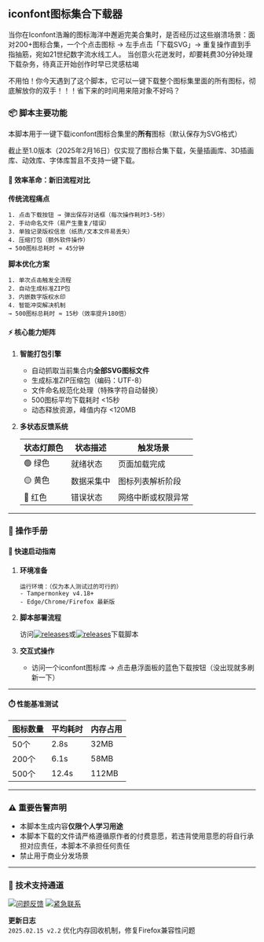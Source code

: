 iconfont图标集合下载器
---

当你在Iconfont浩瀚的图标海洋中邂逅完美合集时，是否经历过这些崩溃场景：面对200+图标合集，一个个点击图标 → 左手点击「下载SVG」→ 重复操作直到手指抽筋，宛如21世纪数字流水线工人。
当创意火花迸发时，却要耗费30分钟处理下载杂务，待真正开始创作时早已灵感枯竭

不用怕！你今天遇到了这个脚本，它可以一键下载整个图标集里面的所有图标，彻底解放你的双手！！！省下来的时间用来陪对象不好吗？

### **📦 脚本主要功能**

本脚本用于一键下载iconfont图标合集里的**所有**图标（默认保存为SVG格式）

截止至1.0版本（2025年2月16日）仅实现了图标合集下载，矢量插画库、3D插画库、动效库、字体库暂且不支持一键下载。

#### **🚀 效率革命：新旧流程对比**

**传统流程痛点**

```
1. 点击下载按钮 → 弹出保存对话框（每次操作耗时3-5秒）
2. 手动命名文件（易产生重复/错误）
3. 单独记录版权信息（纸质/文本文件易丢失）
4. 压缩打包（额外软件操作）
→ 500图标总耗时 ≈ 45分钟 
```

**脚本优化方案**

```
1. 单次点击触发全流程  
2. 自动生成标准ZIP包  
3. 内嵌数字版权水印  
4. 智能冲突解决机制  
→ 500图标总耗时 ≈ 15秒（效率提升180倍）
```

#### **⚡ 核心能力矩阵**

1. **智能打包引擎**

   - 自动抓取当前集合内**全部SVG图标文件**
   - 生成标准ZIP压缩包（编码：UTF-8）
   - 文件命名规范化处理（特殊字符自动替换）
   - 500图标平均下载耗时 <15秒   
   - 动态释放资源，峰值内存 <120MB 

2. **多状态反馈系统**

   | 状态灯颜色 | 状态描述   | 触发场景           |
   | ---------- | ---------- | ------------------ |
   | 🟢 绿色     | 就绪状态   | 页面加载完成       |
   | 🟡 黄色     | 数据采集中 | 图标列表解析阶段   |
   | 🔴 红色     | 错误状态   | 网络中断或权限异常 |

------

### **🎯 操作手册**

#### **🚀 快速启动指南**

1. **环境准备**

   ```
   运行环境：（仅为本人测试过的可行的） 
   - Tampermonkey v4.18+
   - Edge/Chrome/Firefox 最新版 
   ```

2. **脚本部署流程**

   访问[![releases](https://img.shields.io/badge/GitHub-releases-blue)](https://github.com/shenjingmayi/iconfont/releases)或[![releases](https://greasyfork.org/vite/assets/blacklogo96-CxYTSM_T.png)](https://greasyfork.org/zh-CN/scripts/527015)下载脚本

3. **交互式操作**

   - 访问一个iconfont图标库 → 点击悬浮面板的蓝色下载按钮（没出现就多刷新一下）

------

#### **⏱️ 性能基准测试**

| 图标数量 | 平均耗时 | 内存占用 |
| -------- | -------- | -------- |
| 50个     | 2.8s     | 32MB     |
| 200个    | 6.1s     | 58MB     |
| 500个    | 12.4s    | 112MB    |

------

### **⚠️ 重要告警声明**

   - 本脚本生成内容**仅限个人学习用途**
   - 本脚本下载的文件请严格遵循原作者的付费意愿，若违背使用意愿的将自行承担对应责任，本脚本不承担任何责任
   - 禁止用于商业分发场景


------

### **📮 技术支持通道**

[![问题反馈](https://img.shields.io/badge/GitHub-Issues-blue)](https://github.com/shenjingmayi/iconfont/issues) 
[![紧急联系](https://img.shields.io/badge/Email-920669625@qq.com-red)](mailto:920669625@qq.com) 

**更新日志**  
`2025.02.15 v2.2` 优化内存回收机制，修复Firefox兼容性问题 
